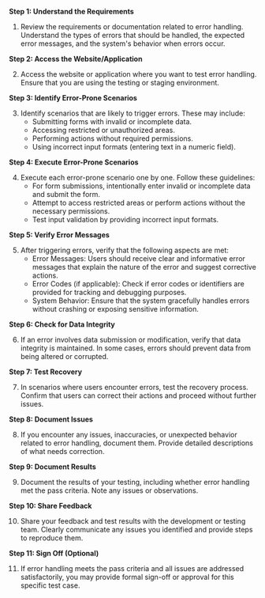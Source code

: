 **Step 1: Understand the Requirements**

1. Review the requirements or documentation related to error handling. Understand the types of errors that should be handled, the expected error messages, and the system's behavior when errors occur.

**Step 2: Access the Website/Application**

2. Access the website or application where you want to test error handling. Ensure that you are using the testing or staging environment.

**Step 3: Identify Error-Prone Scenarios**

3. Identify scenarios that are likely to trigger errors. These may include:
   - Submitting forms with invalid or incomplete data.
   - Accessing restricted or unauthorized areas.
   - Performing actions without required permissions.
   - Using incorrect input formats (entering text in a numeric field).

**Step 4: Execute Error-Prone Scenarios**

4. Execute each error-prone scenario one by one. Follow these guidelines:
   - For form submissions, intentionally enter invalid or incomplete data and submit the form.
   - Attempt to access restricted areas or perform actions without the necessary permissions.
   - Test input validation by providing incorrect input formats.

**Step 5: Verify Error Messages**

5. After triggering errors, verify that the following aspects are met:
   - Error Messages: Users should receive clear and informative error messages that explain the nature of the error and suggest corrective actions.
   - Error Codes (if applicable): Check if error codes or identifiers are provided for tracking and debugging purposes.
   - System Behavior: Ensure that the system gracefully handles errors without crashing or exposing sensitive information.

**Step 6: Check for Data Integrity**

6. If an error involves data submission or modification, verify that data integrity is maintained. In some cases, errors should prevent data from being altered or corrupted.

**Step 7: Test Recovery**

7. In scenarios where users encounter errors, test the recovery process. Confirm that users can correct their actions and proceed without further issues.

**Step 8: Document Issues**

8. If you encounter any issues, inaccuracies, or unexpected behavior related to error handling, document them. Provide detailed descriptions of what needs correction.

**Step 9: Document Results**

9. Document the results of your testing, including whether error handling met the pass criteria. Note any issues or observations.

**Step 10: Share Feedback**

10. Share your feedback and test results with the development or testing team. Clearly communicate any issues you identified and provide steps to reproduce them.

**Step 11: Sign Off (Optional)**

11. If error handling meets the pass criteria and all issues are addressed satisfactorily, you may provide formal sign-off or approval for this specific test case.
